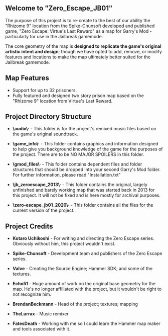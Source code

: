 ## Welcome to "Zero_Escape_JB01"

The purpose of this project is to re-create to the best of our ability the "Rhizome 9" location from the Spike-Chunsoft developed and published game, "Zero Escape: Virtue's Last Reward" as a map for Garry's Mod - particularly for use in the Jailbreak gamemode.

The core geometry of the map is **designed to replicate the game's original artistic intent and design**; though we have opted to add, remove, or modify features and locations to make the map ultimately better suited for the Jailbreak gamemode.

## Map Features

- Support for up to 32 prisoners.
- Fully featured and designed two story prison map based on the "Rhizome 9" location from Virtue's Last Reward.

## Project Directory Structure

- **\audio\·** - This folder is for the project's remixed music files based on the game's original soundtrack.

- **\game_info\·** - This folder contains graphics and information designed to help give you background knowledge of the game for the purposes of the project. There are to be NO MAJOR SPOILERS in this folder.

- **\gmod_files\·** - This folder contains dependent files and folder structures that should be dropped into your second Garry's Mod folder. For further information, please read "Installation.txt"

- **\jb_zeroescape_2013\·** - This folder contains the original, largely unfinished and barely working map that was started back in 2013 for this project. It will not be fixed and is here mostly for archival purposes.

- **\zero-escape_jb01_2020\·** - This folder contains all the files for the current version of the project.

## Project Credits

- **Kotaro Uchikoshi** - For writing and directing the Zero Escape series. Obviously without him, this project wouldn't exist.
- **Spike-Chunsoft** - Development team and publishers of the Zero Escape series.
- **Valve** - Creating the Source Engine; Hammer SDK; and some of the textures.

- **Echo51** - Huge amount of work on the original base geometry for the map. He's no longer affiliated with the project, but it wouldn't be right to not recognize him.
- **BrendanBeckmann** - Head of the project; textures; mapping
- **TheLurrax** - Music remixer
- **FatesDeath** - Working with me so I could learn the Hammer map maker and tools associated with it.
